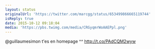 ```yaml
---
layout: status
originalUrl: 'https://twitter.com/marcgg/status/653499866665119744'
isReply: true
date: 2015-10-12 09:18:04
media: 'https://pbs.twimg.com/media/CRGyqmrWoAAEPpl.png'
---
```


@guillaumesimon t'es en homepage ^^ http://t.co/PAdCQM2wyw
